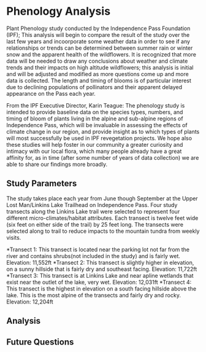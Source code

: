 # Phenology Analysis
Plant Phenology study conducted by the Independence Pass Foundation (IPF); This analysis will begin to compare the result of the study over the last few years and incoorporate some weather data in order to see if any relationships or trends can be determined between summer rain or winter snow and the apparent health of the wildflowers. It is recognized that more data will be needed to draw any conclusions about weather and climate trends and their impacts on high altitude wildflowers; this analysis is initial and will be adjusted and modified as more questions come up and more data is collected. The length and timing of blooms is of particular interest due to declining populations of pollinators and their apparent delayed appearance on the Pass each year.

From the IPF Executive Director, Karin Teague:
The phenology study is intended to provide baseline data on the species types, numbers, and timing of bloom of plants living in the alpine and sub-alpine regions of Independence Pass, which will be invaluable in assessing the effects of climate change in our region, and provide insight as to which types of plants will most successfully be used in IPF revegetation projects. We hope also these studies will help foster in our community a greater curiosity and intimacy with our local flora, which many people already have a great affinity for, as in time (after some number of years of data collection) we are able to share our findings more broadly.

## Study Parameters
The study takes place each year from June though September at the Upper Lost Man/Linkins Lake Trailhead on Independence Pass. Four study transects along the Linkins Lake trail were selected to represent four different micro-climates/habitat attributes. Each transect is twelve feet wide (six feet on either side of the trail) by 25 feet long. The transects were selected along to trail to reduce impacts to the mountain tundra from weekly visits. 

*Transect 1: This transect is located near the parking lot not far from the river and contains shrubs(not included in the study) and is fairly wet. Elevation: 11,552ft
*Transect 2: This transect is slightly higher in elevation, on a sunny hillside that is fairly dry and southeast facing. Elevation: 11,722ft
*Transect 3: This transect is at Linkins Lake and near apline wetlands that exist near the outlet of the lake, very wet. Elevation: 12,031ft
*Transect 4: This transect is the highest in elevation on a south facing hillside above the lake. This is the most alpine of the transects and fairly dry and rocky. Elevation: 12,204ft


## Analysis

## Future Questions
